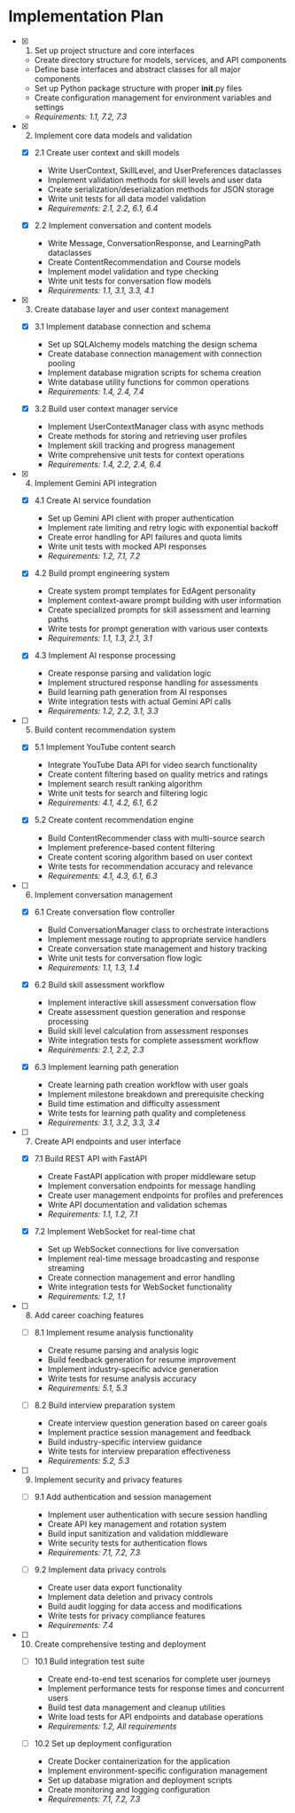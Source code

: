 # Implementation Plan

- [x] 1. Set up project structure and core interfaces
  - Create directory structure for models, services, and API components
  - Define base interfaces and abstract classes for all major components
  - Set up Python package structure with proper __init__.py files
  - Create configuration management for environment variables and settings
  - _Requirements: 1.1, 7.2, 7.3_

- [x] 2. Implement core data models and validation
  - [x] 2.1 Create user context and skill models
    - Write UserContext, SkillLevel, and UserPreferences dataclasses
    - Implement validation methods for skill levels and user data
    - Create serialization/deserialization methods for JSON storage
    - Write unit tests for all data model validation
    - _Requirements: 2.1, 2.2, 6.1, 6.4_

  - [x] 2.2 Implement conversation and content models
    - Write Message, ConversationResponse, and LearningPath dataclasses
    - Create ContentRecommendation and Course models
    - Implement model validation and type checking
    - Write unit tests for conversation flow models
    - _Requirements: 1.1, 3.1, 3.3, 4.1_

- [x] 3. Create database layer and user context management
  - [x] 3.1 Implement database connection and schema
    - Set up SQLAlchemy models matching the design schema
    - Create database connection management with connection pooling
    - Implement database migration scripts for schema creation
    - Write database utility functions for common operations
    - _Requirements: 1.4, 2.4, 7.4_

  - [x] 3.2 Build user context manager service
    - Implement UserContextManager class with async methods
    - Create methods for storing and retrieving user profiles
    - Implement skill tracking and progress management
    - Write comprehensive unit tests for context operations
    - _Requirements: 1.4, 2.2, 2.4, 6.4_

- [x] 4. Implement Gemini API integration
  - [x] 4.1 Create AI service foundation
    - Set up Gemini API client with proper authentication
    - Implement rate limiting and retry logic with exponential backoff
    - Create error handling for API failures and quota limits
    - Write unit tests with mocked API responses
    - _Requirements: 1.2, 7.1, 7.2_

  - [x] 4.2 Build prompt engineering system
    - Create system prompt templates for EdAgent personality
    - Implement context-aware prompt building with user information
    - Create specialized prompts for skill assessment and learning paths
    - Write tests for prompt generation with various user contexts
    - _Requirements: 1.1, 1.3, 2.1, 3.1_

  - [x] 4.3 Implement AI response processing
    - Create response parsing and validation logic
    - Implement structured response handling for assessments
    - Build learning path generation from AI responses
    - Write integration tests with actual Gemini API calls
    - _Requirements: 1.2, 2.2, 3.1, 3.3_

- [ ] 5. Build content recommendation system
  - [x] 5.1 Implement YouTube content search
    - Integrate YouTube Data API for video search functionality
    - Create content filtering based on quality metrics and ratings
    - Implement search result ranking algorithm
    - Write unit tests for search and filtering logic
    - _Requirements: 4.1, 4.2, 6.1, 6.2_

  - [x] 5.2 Create content recommendation engine
    - Build ContentRecommender class with multi-source search
    - Implement preference-based content filtering
    - Create content scoring algorithm based on user context
    - Write tests for recommendation accuracy and relevance
    - _Requirements: 4.1, 4.3, 6.1, 6.3_

- [ ] 6. Implement conversation management
  - [x] 6.1 Create conversation flow controller
    - Build ConversationManager class to orchestrate interactions
    - Implement message routing to appropriate service handlers
    - Create conversation state management and history tracking
    - Write unit tests for conversation flow logic
    - _Requirements: 1.1, 1.3, 1.4_

  - [x] 6.2 Build skill assessment workflow
    - Implement interactive skill assessment conversation flow
    - Create assessment question generation and response processing
    - Build skill level calculation from assessment responses
    - Write integration tests for complete assessment workflow
    - _Requirements: 2.1, 2.2, 2.3_

  - [x] 6.3 Implement learning path generation
    - Create learning path creation workflow with user goals
    - Implement milestone breakdown and prerequisite checking
    - Build time estimation and difficulty assessment
    - Write tests for learning path quality and completeness
    - _Requirements: 3.1, 3.2, 3.3, 3.4_

- [ ] 7. Create API endpoints and user interface
  - [x] 7.1 Build REST API with FastAPI
    - Create FastAPI application with proper middleware setup
    - Implement conversation endpoints for message handling
    - Create user management endpoints for profiles and preferences
    - Write API documentation and validation schemas
    - _Requirements: 1.1, 1.2, 7.1_

  - [x] 7.2 Implement WebSocket for real-time chat
    - Set up WebSocket connections for live conversation
    - Implement real-time message broadcasting and response streaming
    - Create connection management and error handling
    - Write integration tests for WebSocket functionality
    - _Requirements: 1.2, 1.1_

- [ ] 8. Add career coaching features
  - [ ] 8.1 Implement resume analysis functionality
    - Create resume parsing and analysis logic
    - Build feedback generation for resume improvement
    - Implement industry-specific advice generation
    - Write tests for resume analysis accuracy
    - _Requirements: 5.1, 5.3_

  - [ ] 8.2 Build interview preparation system
    - Create interview question generation based on career goals
    - Implement practice session management and feedback
    - Build industry-specific interview guidance
    - Write tests for interview preparation effectiveness
    - _Requirements: 5.2, 5.3_

- [ ] 9. Implement security and privacy features
  - [ ] 9.1 Add authentication and session management
    - Implement user authentication with secure session handling
    - Create API key management and rotation system
    - Build input sanitization and validation middleware
    - Write security tests for authentication flows
    - _Requirements: 7.1, 7.2, 7.3_

  - [ ] 9.2 Implement data privacy controls
    - Create user data export functionality
    - Implement data deletion and privacy controls
    - Build audit logging for data access and modifications
    - Write tests for privacy compliance features
    - _Requirements: 7.4_

- [ ] 10. Create comprehensive testing and deployment
  - [ ] 10.1 Build integration test suite
    - Create end-to-end test scenarios for complete user journeys
    - Implement performance tests for response times and concurrent users
    - Build test data management and cleanup utilities
    - Write load tests for API endpoints and database operations
    - _Requirements: 1.2, All requirements_

  - [ ] 10.2 Set up deployment configuration
    - Create Docker containerization for the application
    - Implement environment-specific configuration management
    - Set up database migration and deployment scripts
    - Create monitoring and logging configuration
    - _Requirements: 7.1, 7.2, 7.3_